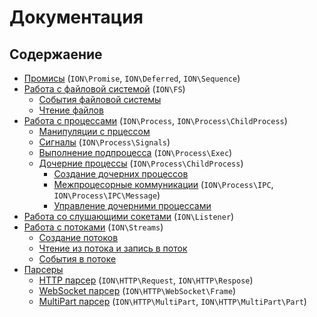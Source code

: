 Документация
====

## Содержаение

* [Промисы](./promissor.md) (`ION\Promise`, `ION\Deferred`, `ION\Sequence`)
* [Работа с файловой системой](./fs.md) (`ION\FS`)
    * [События файловой системы](./fs.md)
    * [Чтение файлов](./fs.md)
* [Работа с процессами](./process.md) (`ION\Process`, `ION\Process\ChildProcess`)
    * [Манипуляции с прцессом](./process.md#work)
    * [Сигналы](./process.md#signals) (`ION\Process\Signals`)
    * [Выполнение подпроцесса](./process.md#exec) (`ION\Process\Exec`)
    * [Дочерние процессы](./process.md#childs) (`ION\Process\ChildProcess`)
        * [Создание дочерних процессов](./process.md#create-childs)
        * [Межпроцесорные коммуникации](./process.md#ipc) (`ION\Process\IPC`, `ION\Process\IPC\Message`)
        * [Управление дочерними процессами](./process.md#childs)
* [Работа со слушающими сокетами](./listeners.md) (`ION\Listener`)
* [Работа с потоками](./streams.md) (`ION\Streams`)
    * [Создание потоков](./streams.md)
    * [Чтение из потока и запись в поток](./streams.md)
    * [События в потоке](./streams.md)
* [Парсеры](./parsers.md)
    * [HTTP парсер](./parsers.md#http) (`ION\HTTP\Request`, `ION\HTTP\Respose`)
    * [WebSocket парсер](./parsers.md#ws) (`ION\HTTP\WebSocket\Frame`)
    * [MultiPart парсер](./parsers.md#mp) (`ION\HTTP\MultiPart`, `ION\HTTP\MultiPart\Part`)